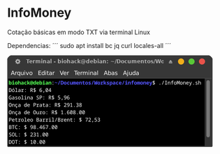 # InfoMoney

Cotação básicas em modo TXT via terminal Linux

Dependencias:
´´´
sudo apt install bc jq curl locales-all
´´´


![screenshot](screen4.png)
